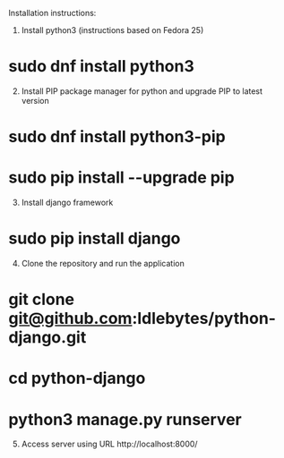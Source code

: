 Installation instructions:

1. Install python3 (instructions based on Fedora 25)

# sudo dnf install python3

2. Install PIP package manager for python and upgrade PIP to latest version

# sudo dnf install python3-pip
# sudo pip install --upgrade pip

3. Install django framework

# sudo pip install django

4. Clone the repository and run the application

# git clone git@github.com:Idlebytes/python-django.git
# cd python-django
# python3 manage.py runserver

5. Access server using URL http://localhost:8000/
